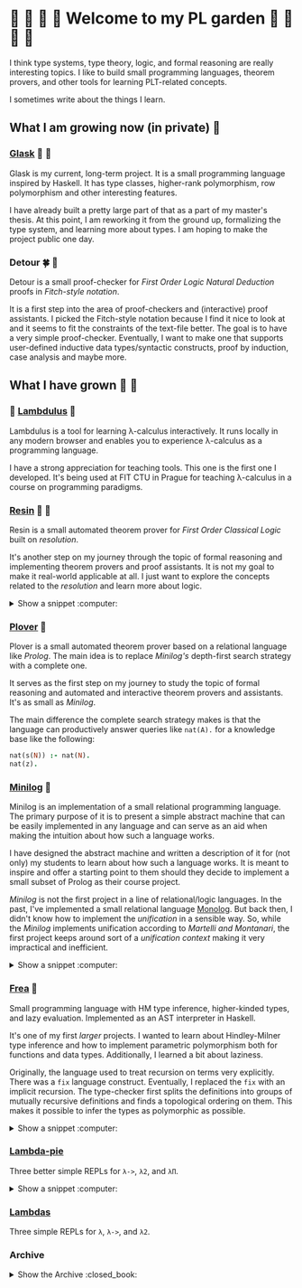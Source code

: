 # :sunflower: :deciduous_tree: :tulip: :blossom: Welcome to my PL garden :rose: :seedling: :hibiscus: :herb:

I think type systems, type theory, logic, and formal reasoning are really interesting topics.
I like to build small programming languages, theorem provers, and other tools for learning PLT-related concepts.

I sometimes write about the things I learn.


## What I am growing now (in private) :seedling:


### [Glask](https://github.com/lambduli/glask) :blossom: :cactus:

Glask is my current, long-term project.
It is a small programming language inspired by Haskell.
It has type classes, higher-rank polymorphism, row polymorphism and other interesting features.

I have already built a pretty large part of that as a part of my master's thesis.
At this point, I am reworking it from the ground up, formalizing the type system, and learning more about types.
I am hoping to make the project public one day.


### Detour :four_leaf_clover: :tulip:

Detour is a small proof-checker for _First Order Logic_ *Natural Deduction* proofs in *Fitch-style notation*.

It is a first step into the area of proof-checkers and (interactive) proof assistants.
I picked the Fitch-style notation because I find it nice to look at and it seems to fit the constraints of the text-file better.
The goal is to have a very simple proof-checker. Eventually, I want to make one that supports user-defined inductive data types/syntactic constructs, proof by induction, case analysis and maybe more.


## What I have grown :herb: :evergreen_tree:

### :school: [Lambdulus](https://github.com/lambdulus/frontend) :evergreen_tree:

Lambdulus is a tool for learning λ-calculus interactively.
It runs locally in any modern browser and enables you to experience λ-calculus as a programming language.

I have a strong appreciation for teaching tools.
This one is the first one I developed.
It's being used at FIT CTU in Prague for teaching λ-calculus in a course on programming paradigms.

<!-- ![Screenshot of the part of the Lambdulus web interface](./imgs/lambdulus-frontend-fact.png) -->


### [Resin](https://github.com/lambduli/resin) :hibiscus: :tulip:

Resin is a small automated theorem prover for _First Order Classical Logic_ built on *resolution*.

It's another step on my journey through the topic of formal reasoning and implementing theorem provers and proof assistants.
It is not my goal to make it real-world applicable at all. I just want to explore the concepts related to the _resolution_ and learn more about logic.

<details>
  <summary>Show a snippet :computer:</summary>

  ```
  constants: zero .

  aliases : 0 = zero
          , 1 = suc(0) .
  
  axioms: ∀ n Plus(0, n, n)
        , ∀ n m r Plus(n, m, r) ==> Plus(suc(n), m, suc(r))
  
        , ∀ n Times(0, n, 0)
        , ∀ n m r a [Times(n, m, r) ∧ Plus(r, m, a) ==> Times(suc(n), m, a)]
  
        , Fact(0, 1)
        , ∀ n pr r [Fact(n, pr) ∧ Times(suc(n), pr, r) ==> Fact(suc(n), r)]
        .
  
  theorem fact-0-is-1: Fact(0, 1) .
  
  theorem fact-1-is-1 : Fact(1, 1) .
  
  theorem exists-fact-for-1 : ∃ n Fact(n, 1) .
  ```
</details>

### [Plover](https://github.com/lambduli/plover) :rose:

Plover is a small automated theorem prover based on a relational language like *Prolog*.
The main idea is to replace *Minilog's* depth-first search strategy with a complete one.

It serves as the first step on my journey to study the topic of formal reasoning and automated and interactive theorem provers and assistants.
It's as small as _Minilog_.

The main difference the complete search strategy makes is that the language can productively answer queries like `nat(A).` for a knowledge base like the following:

```prolog
nat(s(N)) :- nat(N).
nat(z).
```


### [Minilog](https://github.com/lambduli/minilog) :cherry_blossom:

Minilog is an implementation of a small relational programming language.
The primary purpose of it is to present a simple abstract machine that can be easily implemented in any language and can serve as an aid when making the intuition about how such a language works.

I have designed the abstract machine and written a description of it for (not only) my students to learn about how such a language works.
It is meant to inspire and offer a starting point to them should they decide to implement a small subset of Prolog as their course project.

_Minilog_ is not the first project in a line of relational/logic languages.
In the past, I've implemented a small relational language [Monolog](https://github.com/lambduli/monolog).
But back then, I didn't know how to implement the _unification_ in a sensible way.
So, while the _Minilog_ implements unification according to _Martelli and Montanari_,
the first project keeps around sort of a _unification context_ making it very impractical and inefficient.

<details>
  <summary>Show a snippet :computer:</summary>

  ```prolog
  plus(z, N, N).
  plus(s(N), M, s(R)) :- plus(N, M, R).

  times(z, _, z).
  times(s(N), M, A) :- times(N, M, R), plus(R, M, A).

  fact(z, s(z)).
  fact(s(N), R) :- fact(N, PR), times(s(N), PR, R).
  ```
</details>


### [Frea](https://github.com/lambduli/frea) :chestnut:

Small programming language with HM type inference, higher-kinded types, and lazy evaluation.
Implemented as an AST interpreter in Haskell.

It's one of my first _larger_ projects. I wanted to learn about Hindley-Milner type inference and how to implement parametric polymorphism both for functions and data types. Additionally, I learned a bit about laziness.

Originally, the language used to treat recursion on terms very explicitly. There was a `fix` language construct.
Eventually, I replaced the `fix` with an implicit recursion. The type-checker first splits the definitions into groups of mutually recursive definitions and finds a topological ordering on them. This makes it possible to infer the types as polymorphic as possible.

<details>
  <summary>Show a snippet :computer:</summary>
  
  ```haskell
  module Main where

  { data Result a
      = None
      | Some a

  ; let
    { zero n = (n == 0)
    ; dec n = (n - 1)
    ; rec fact n =  if (zero n)
                    then 1
                    else (n * (fact (dec n)))
    } in (Some (fact 5))
  }
  ```
</details>


### [Lambda-pie](https://github.com/lambduli/lambda-pie)

Three better simple REPLs for `λ->`, `λ2`, and `λΠ`.

<details>
  <summary>Show a snippet :computer:</summary>

  ```
  λ-> >> assume (id :: T -> T) (T :: *) (a :: T) (b :: T)
  λ-> >> id a
        (id a) :: T
  λ-> >> id b
        (id b) :: T
  ```
</details>


### [Lambdas](https://github.com/lambduli/lambdas)

Three simple REPLs for `λ`, `λ->`, and `λ2`.


### Archive

<details>
  <summary>Show the Archive :closed_book:</summary>

  <br/>
  All except the last one were done as a semestral project or a course-work during my master's.
  The last one was just a little thing I did while on a voice call with a friend talking about JavaScript.

  #### [Monolog](https://github.com/lambduli/monolog)

  Small logic programming language inspired by Prolog.
  Implemented as an AST interpreter in Ruby.
  
  ```prolog
  plus(z, N, N).
  plus(s(N), M, s(R)) :- plus(N, M, R).
  
  times(z, _, z).
  times(s(N), M, A) :- times(N, M, R), plus(R, M, A).
  
  fact(z, s(z)).
  fact(s(N), R) :- fact(N, PR), times(s(N), PR, R).

  :check

  fact(s(s(s(s(s(z))))), F)
  ```
  
  #### [SJS](https://github.com/lambduli/sjs)

  A simple toy compiler from a Lisp-inspired programming language targetting JS.
  Implemented as a parser and a trivial code-gen in Scala.
  
  ```lisp
  (define fact (n)
    (if (or (= n 0) (= n 1))
      1
      (* n (fact (- n 1)))
    )
  )

  (fact 5)
  ```
  
  
  #### [FeenyML](https://github.com/lambduli/FeenyML)
  
  Interpreter and (incomplete) VM for a small programming language inspired by Feeny and ML.
  
  ```ml
  function fact (num) ->
    if num == 0
    then 1
    else num * fact(num - 1);

  fact(5)
  ```
  
  
  #### [DFSM-DSL](https://github.com/lambduli/dfsm-dsl)
  
  JS DSL for implementing Deterministic Finite State Machines using string template literal.

</details>
